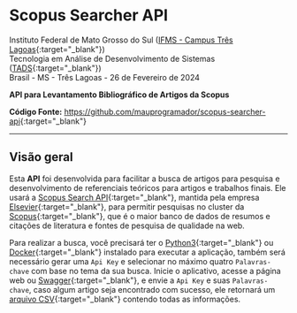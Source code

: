 # Scopus Searcher API

Instituto Federal de Mato Grosso do Sul ([IFMS - Campus Três Lagoas](https://www.ifms.edu.br/campi/campus-tres-lagoas){:target="\_blank"}) <br/>
Tecnologia em Análise de Desenvolvimento de Sistemas ([TADS](https://www.ifms.edu.br/campi/campus-tres-lagoas/cursos/graduacao/analise-e-desenvolvimento-de-sistemas){:target="\_blank"}) <br/>
Brasil - MS - Três Lagoas - 26 de Fevereiro de 2024<br/>

**API para Levantamento Bibliográfico de Artigos da Scopus** <br/>

**Código Fonte:** <https://github.com/mauprogramador/scopus-searcher-api>{:target="\_blank"}

---

## Visão geral

Esta **API** foi desenvolvida para facilitar a busca de artigos para pesquisa e desenvolvimento de referenciais teóricos para artigos e trabalhos finais. Ele usará a [Scopus Search API](https://dev.elsevier.com/documentation/SCOPUSSearchAPI.wadl){:target="\_blank"}, mantida pela empresa [Elsevier](https://www.elsevier.com/pt-br){:target="\_blank"}, para permitir pesquisas no cluster da [Scopus](https://www.scopus.com/home.uri){:target="\_blank"}, que é o maior banco de dados de resumos e citações de literatura e fontes de pesquisa de qualidade na web.

Para realizar a busca, você precisará ter o [Python3](https://www.python.org/){:target="\_blank"} ou [Docker](https://www.docker.com/){:target="\_blank"} instalado para executar a aplicação, também será necessário gerar uma `Api Key` e selecionar no máximo quatro `Palavras-chave` com base no tema da sua busca. Inicie o aplicativo, acesse a página web ou [Swagger](https://github.com/swagger-api/swagger-ui){:target="\_blank"}, e envie a `Api Key` e suas `Palavras-chave`, caso algum artigo seja encontrado com sucesso, ele retornará um [arquivo CSV](https://pt.wikipedia.org/wiki/Comma-separated_values){:target="\_blank"} contendo todas as informações.
